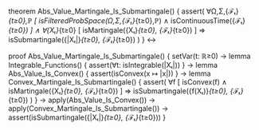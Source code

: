 theorem Abs_Value_Martingale_Is_Submartingale() {
  assert(
    ∀Ω,Σ,{ℱₜ}_{t≥0},ℙ [
      isFilteredProbSpace(Ω,Σ,{ℱₜ}_{t≥0},ℙ) ∧
      isContinuousTime({ℱₜ}_{t≥0})
    ] ∧
    ∀{Xₜ}_{t≥0} [
      isMartingale({Xₜ}_{t≥0}, {ℱₜ}_{t≥0})
    ] ⇒
    isSubmartingale({|Xₜ|}_{t≥0}, {ℱₜ}_{t≥0})
  )
} ↔

proof Abs_Value_Martingale_Is_Submartingale() {
  setVar(t: ℝ≥0) →
  lemma Integrable_Functions() {
    assert(∀t: isIntegrable(|Xₜ|))
  } →
  lemma Abs_Value_Is_Convex() {
    assert(isConvex(x ↦ |x|))
  } →
  lemma Convex_Martingale_Is_Submartingale() {
    assert(
      ∀f [
        isConvex(f) ∧
        isMartingale({Xₜ}_{t≥0}, {ℱₜ}_{t≥0})
      ] ⇒
      isSubmartingale({f(Xₜ)}_{t≥0}, {ℱₜ}_{t≥0})
    )
  } →
  apply(Abs_Value_Is_Convex()) →
  apply(Convex_Martingale_Is_Submartingale()) →
  assert(isSubmartingale({|Xₜ|}_{t≥0}, {ℱₜ}_{t≥0}))
}
